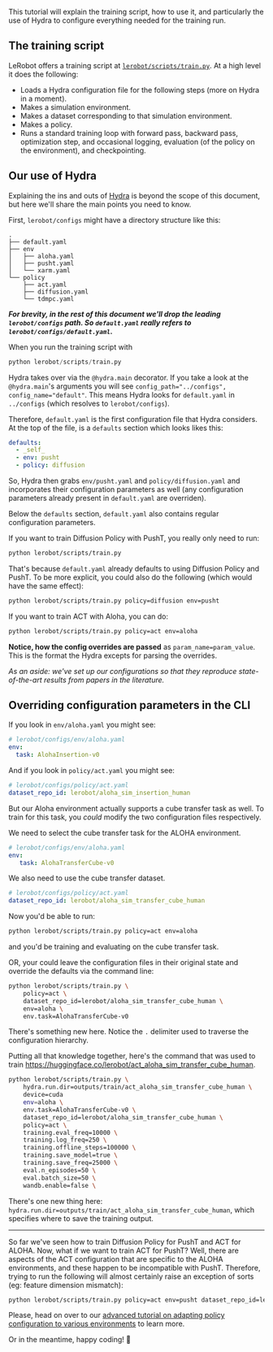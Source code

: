 This tutorial will explain the training script, how to use it, and particularly the use of Hydra to configure everything needed for the training run.

## The training script

LeRobot offers a training script at [`lerobot/scripts/train.py`](../../lerobot/scripts/train.py). At a high level it does the following:

- Loads a Hydra configuration file for the following steps (more on Hydra in a moment).
- Makes a simulation environment.
- Makes a dataset corresponding to that simulation environment.
- Makes a policy.
- Runs a standard training loop with forward pass, backward pass, optimization step, and occasional logging, evaluation (of the policy on the environment), and checkpointing.

## Our use of Hydra

Explaining the ins and outs of [Hydra](https://hydra.cc/docs/intro/) is beyond the scope of this document, but here we'll share the main points you need to know.

First, `lerobot/configs` might have a directory structure like this:

```
.
├── default.yaml
├── env
│   ├── aloha.yaml
│   ├── pusht.yaml
│   └── xarm.yaml
└── policy
    ├── act.yaml
    ├── diffusion.yaml
    └── tdmpc.yaml
```

**_For brevity, in the rest of this document we'll drop the leading `lerobot/configs` path. So `default.yaml` really refers to `lerobot/configs/default.yaml`._**

When you run the training script with

```python
python lerobot/scripts/train.py
```

Hydra takes over via the `@hydra.main` decorator. If you take a look at the `@hydra.main`'s arguments you will see `config_path="../configs", config_name="default"`. This means Hydra looks for `default.yaml` in `../configs` (which resolves to `lerobot/configs`).

Therefore, `default.yaml` is the first configuration file that Hydra considers. At the top of the file, is a `defaults` section which looks likes this:

```yaml
defaults:
  - _self_
  - env: pusht
  - policy: diffusion
```

So, Hydra then grabs `env/pusht.yaml` and `policy/diffusion.yaml` and incorporates their configuration parameters as well (any configuration parameters already present in `default.yaml` are overriden).

Below the `defaults` section, `default.yaml` also contains regular configuration parameters.

If you want to train Diffusion Policy with PushT, you really only need to run:

```bash
python lerobot/scripts/train.py
```

That's because `default.yaml` already defaults to using Diffusion Policy and PushT. To be more explicit, you could also do the following (which would have the same effect):

```bash
python lerobot/scripts/train.py policy=diffusion env=pusht
```

If you want to train ACT with Aloha, you can do:

```bash
python lerobot/scripts/train.py policy=act env=aloha
```

**Notice, how the config overrides are passed** as `param_name=param_value`. This is the format the Hydra excepts for parsing the overrides.

_As an aside: we've set up our configurations so that they reproduce state-of-the-art results from papers in the literature._

## Overriding configuration parameters in the CLI

If you look in `env/aloha.yaml` you might see:

```yaml
# lerobot/configs/env/aloha.yaml
env:
  task: AlohaInsertion-v0
```

And if you look in `policy/act.yaml` you might see:

```yaml
# lerobot/configs/policy/act.yaml
dataset_repo_id: lerobot/aloha_sim_insertion_human
```

But our Aloha environment actually supports a cube transfer task as well. To train for this task, you _could_ modify the two configuration files respectively.

We need to select the cube transfer task for the ALOHA environment.

```yaml
# lerobot/configs/env/aloha.yaml
env:
   task: AlohaTransferCube-v0
```

We also need to use the cube transfer dataset.

```yaml
# lerobot/configs/policy/act.yaml
dataset_repo_id: lerobot/aloha_sim_transfer_cube_human
```

Now you'd be able to run:

```bash
python lerobot/scripts/train.py policy=act env=aloha
```

and you'd be training and evaluating on the cube transfer task.

OR, your could leave the configuration files in their original state and override the defaults via the command line:

```bash
python lerobot/scripts/train.py \
    policy=act \
    dataset_repo_id=lerobot/aloha_sim_transfer_cube_human \
    env=aloha \
    env.task=AlohaTransferCube-v0
```

There's something new here. Notice the `.` delimiter used to traverse the configuration hierarchy.

Putting all that knowledge together, here's the command that was used to train https://huggingface.co/lerobot/act_aloha_sim_transfer_cube_human.

```bash
python lerobot/scripts/train.py \
    hydra.run.dir=outputs/train/act_aloha_sim_transfer_cube_human \
    device=cuda
    env=aloha \
    env.task=AlohaTransferCube-v0 \
    dataset_repo_id=lerobot/aloha_sim_transfer_cube_human \
    policy=act \
    training.eval_freq=10000 \
    training.log_freq=250 \
    training.offline_steps=100000 \
    training.save_model=true \
    training.save_freq=25000 \
    eval.n_episodes=50 \
    eval.batch_size=50 \
    wandb.enable=false \
```

There's one new thing here: `hydra.run.dir=outputs/train/act_aloha_sim_transfer_cube_human`, which specifies where to save the training output.

---

So far we've seen how to train Diffusion Policy for PushT and ACT for ALOHA. Now, what if we want to train ACT for PushT? Well, there are aspects of the ACT configuration that are specific to the ALOHA environments, and these happen to be incompatible with PushT. Therefore, trying to run the following will almost certainly raise an exception of sorts (eg: feature dimension mismatch):

```bash
python lerobot/scripts/train.py policy=act env=pusht dataset_repo_id=lerobot/pusht
```

Please, head on over to our [advanced tutorial on adapting policy configuration to various environments](./advanced/train_act_pusht/train_act_pusht.md) to learn more.

Or in the meantime, happy coding! 🤗
